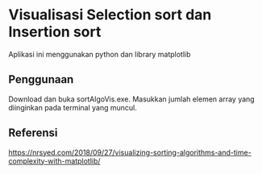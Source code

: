 # Visualisasi Selection sort dan Insertion sort
Aplikasi ini menggunakan python dan library matplotlib

## Penggunaan
Download dan buka sortAlgoVis.exe. Masukkan jumlah elemen array yang diinginkan pada terminal yang muncul.

## Referensi
https://nrsyed.com/2018/09/27/visualizing-sorting-algorithms-and-time-complexity-with-matplotlib/